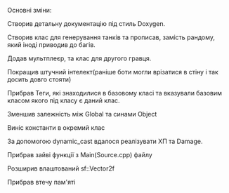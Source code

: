 Основні зміни:

Створив детальну документацію під стиль Doxygen.

Створив клас для генерування танків та прописав, замість рандому, який іноді приводив до багів.

Додав мультплеєр, та клас для другого гравця.

Покращив штучний інтелект(раніше боти могли врізатися в стіну і так досить довго стояти)

Прибрав Теги, які знаходилися в базовому класі та вказували базовим класом якого під класу є даний клас.

Зменшив залежність між Global та синами Object

Виніс константи в окремий клас

За допомогою dynamic_cast вдалося реалізувати ХП та Damage.

Прибрав зайві функції з Main(Source.cpp) файлу

Розширив влаштований sf::Vector2f

Прибрав втечу пам'яті
